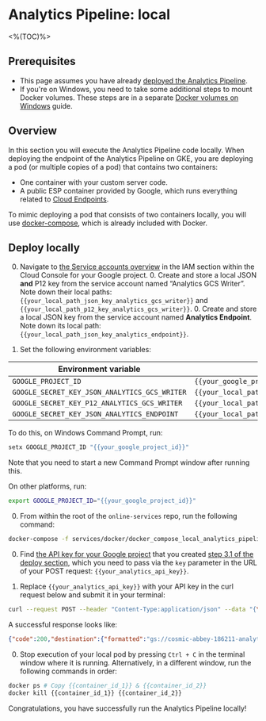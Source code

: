 # Analytics Pipeline: local
<%(TOC)%>

## Prerequisites

* This page assumes you have already [deployed the Analytics Pipeline]({{urlRoot}}/content/services-packages/analytics-pipeline/deploy).
* If you're on Windows, you need to take some additional steps to mount Docker volumes. These steps are in a separate [Docker volumes on Windows]({{urlRoot}}/content/workflows/docker-windows-volumes.md) guide.

## Overview

In this section you will execute the Analytics Pipeline code locally. When deploying the endpoint of the Analytics Pipeline on GKE, you are deploying a pod (or multiple copies of a pod) that contains two containers:

- One container with your custom server code.
- A public ESP container provided by Google, which runs everything related to [Cloud Endpoints](https://cloud.google.com/endpoints/).

To mimic deploying a pod that consists of two containers locally, you will use [docker-compose](https://docs.docker.com/compose/), which is already included with Docker.

## Deploy locally

0. Navigate to [the Service accounts overview](https://console.cloud.google.com/iam-admin/serviceaccounts) in the IAM section within the Cloud Console for your Google project.
    0. Create and store a local JSON **and** P12 key from the service account named “Analytics GCS Writer”. Note down their local paths: `{{your_local_path_json_key_analytics_gcs_writer}}` and `{{your_local_path_p12_key_analytics_gcs_writer}}`.
    0. Create and store a local JSON key from the service account named **Analytics Endpoint**. Note down its local path: `{{your_local_path_json_key_analytics_endpoint}}`.

0. Set the following environment variables:

| Environment variable                          | Value                                               |
|-----------------------------------------------|-----------------------------------------------------|
| `GOOGLE_PROJECT_ID`                           | `{{your_google_project_id}}`                        |
| `GOOGLE_SECRET_KEY_JSON_ANALYTICS_GCS_WRITER` | `{{your_local_path_json_key_analytics_gcs_writer}}` |
| `GOOGLE_SECRET_KEY_P12_ANALYTICS_GCS_WRITER`  | `{{your_local_path_p12_key_analytics_gcs_writer}}`  |
| `GOOGLE_SECRET_KEY_JSON_ANALYTICS_ENDPOINT`   | `{{your_local_path_json_key_analytics_endpoint}}`   |

To do this, on Windows Command Prompt, run:

```bat
setx GOOGLE_PROJECT_ID "{{your_google_project_id}}"
```

Note that you need to start a new Command Prompt window after running this.

On other platforms, run:

```sh
export GOOGLE_PROJECT_ID="{{your_google_project_id}}"
```

0. From within the root of the `online-services` repo, run the following command:

```sh
docker-compose -f services/docker/docker_compose_local_analytics_pipeline.yml up
```

0. Find [the API key for your Google project](https://console.cloud.google.com/apis/credentials) that you created [step 3.1 of the deploy section]({{urlRoot}}/content/services-packages/analytics-pipeline/deploy#31---store-your-secret), which you need to pass via the `key` parameter in the URL of your POST request: `{{your_analytics_api_key}}`.

0. Replace `{{your_analytics_api_key}}` with your API key in the curl request below and submit it in your terminal:

```sh
curl --request POST --header "Content-Type:application/json" --data "{\"eventSource\":\"client\",\"eventClass\":\"docs\",\"eventType\":\"endpoint_docker_compose\",\"eventTimestamp\":1562599755,\"eventIndex\":6,\"sessionId\":\"f58179a375290599dde17f7c6d546d78\",\"versionId\":\"2.0.13\",\"eventEnvironment\":\"testing\",\"eventAttributes\":{\"playerId\": 12345678}}" "http://0.0.0.0:8080/v1/event?key={{your_analytics_api_key}}&analytics_environment=testing&event_category=cold&session_id=f58179a375290599dde17f7c6d546d78"
```

A successful response looks like:

```json
{"code":200,"destination":{"formatted":"gs://cosmic-abbey-186211-analytics/data_type=json/analytics_environment=testing/event_category=cold/event_ds=2019-11-05/event_time=16-24/f58179a375290599dde17f7c6d546d78/2019-11-05T17:19:25Z-RL0EBT.jsonl"}}
```

0. Stop execution of your local pod by pressing `Ctrl + C` in the terminal window where it is running. Alternatively, in a different window, run the following commands in order:

```sh
docker ps # Copy {{container_id_1}} & {{container_id_2}}
docker kill {{container_id_1}} {{container_id_2}}
```

Congratulations, you have successfully run the Analytics Pipeline locally!
